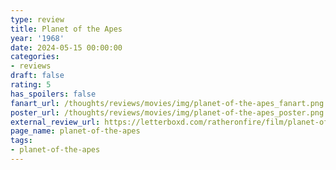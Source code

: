 ```yaml
---
type: review
title: Planet of the Apes
year: '1968'
date: 2024-05-15 00:00:00
categories:
- reviews
draft: false
rating: 5
has_spoilers: false
fanart_url: /thoughts/reviews/movies/img/planet-of-the-apes_fanart.png
poster_url: /thoughts/reviews/movies/img/planet-of-the-apes_poster.png
external_review_url: https://letterboxd.com/ratheronfire/film/planet-of-the-apes/
page_name: planet-of-the-apes
tags:
- planet-of-the-apes
---
```


